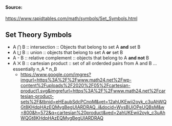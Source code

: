 #### Source:
https://www.rapidtables.com/math/symbols/Set_Symbols.html

## Set Theory Symbols
- A ⋂ B :: intersection :: Objects that belong to set A **and** set B
- A ⋃ B :: union :: objects that belong to set A **or** set B
- A - B :: relative complement :: objects that belong to A **and not** B
- A ⨉ B :: cartesian product :: set of all orderded pairs from A and B ... essentially n_A * n_B
    - https://www.google.com/imgres?imgurl=https%3A%2F%2Fwww.math24.net%2Fwp-content%2Fuploads%2F2020%2F05%2Fcartesian-product1.svg&imgrefurl=https%3A%2F%2Fwww.math24.net%2Fcartesian-product-sets%2F&tbnid=eHEaubSdcPCnpM&vet=12ahUKEwii2oyk_c3uAhWQGt8KHdpHAzEQMygBegUIARDRAQ..i&docid=WysBUiOPeUQBsM&w=800&h=572&q=cartesian%20product&ved=2ahUKEwii2oyk_c3uAhWQGt8KHdpHAzEQMygBegUIARDRAQ

